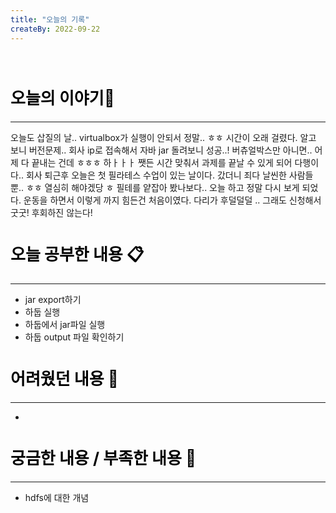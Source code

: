 ```yaml
---
title: "오늘의 기록"
createBy: 2022-09-22
---
```



<br>

<h2 style="font-size:26px; color:black ">오늘의 이야기🧧</h2>

--- 
오늘도 삽질의 날.. virtualbox가 실행이 안되서 정말.. ㅎㅎ 시간이 오래 걸렸다.
알고 보니 버전문제.. 회사 ip로 접속해서 자바 jar 돌려보니 성공..! 버츄얼박스만 아니면.. 어제 다 끝내는 건데 ㅎㅎㅎ 하ㅏㅏㅏ
쨋든 시간 맞춰서 과제를 끝날 수 있게 되어 다행이다.. 회사 퇴근후 오늘은 첫 필라테스 수업이 있는 날이다. 갔더니 죄다 날씬한 사람들뿐.. ㅎㅎ 
열심히 해야겠당 ㅎ 필테를 얕잡아 봤나보다.. 오늘 하고 정말 다시 보게 되었다. 운동을 하면서 이렇게 까지 힘든건 처음이였다. 다리가 후덜덜덜 ..
그래도 신청해서 굿굿! 후회하진 않는다! 
####  
<h2 style="font-size:26px; color:black ">오늘 공부한 내용 📋</h2>

---
- jar export하기
- 하둡 실행
- 하둡에서 jar파일 실행
- 하둡 output 파일 확인하기

<h2 style="font-size:26px; color:black ">어려웠던 내용 🤢</h2>

---
- 

<h2 style="font-size:26px; color:black ">궁금한 내용 / 부족한 내용 🧐</h2>

--- 
- hdfs에 대한 개념 




